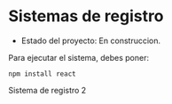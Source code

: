 <h1>Sistemas de registro</h1>

- Estado del proyecto: En construccion.

Para ejecutar el sistema, debes poner:

```npm install react```

Sistema de registro 2
